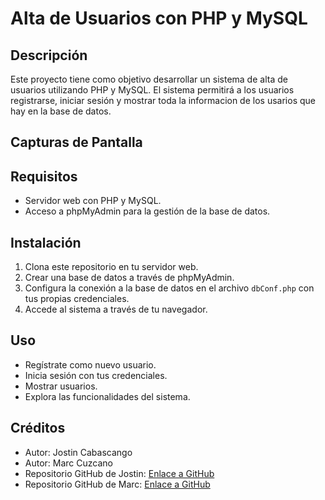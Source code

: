 # Alta de Usuarios con PHP y MySQL

## Descripción

Este proyecto tiene como objetivo desarrollar un sistema de alta de usuarios utilizando PHP y MySQL. El sistema permitirá a los usuarios registrarse, iniciar sesión y mostrar toda la informacion de los usarios que hay en la base de datos.


## Capturas de Pantalla


## Requisitos

- Servidor web con PHP y MySQL.
- Acceso a phpMyAdmin para la gestión de la base de datos.

## Instalación

1. Clona este repositorio en tu servidor web.
2. Crear una base de datos a través de phpMyAdmin.
3. Configura la conexión a la base de datos en el archivo `dbConf.php` con tus propias credenciales.
4. Accede al sistema a través de tu navegador.

## Uso

- Regístrate como nuevo usuario.
- Inicia sesión con tus credenciales.
- Mostrar usuarios.
- Explora las funcionalidades del sistema.

## Créditos

- Autor: Jostin Cabascango
- Autor: Marc Cuzcano
- Repositorio GitHub de Jostin: [Enlace a GitHub](https://github.com/JostinCabascango)
- Repositorio GitHub de Marc: [Enlace a GitHub](https://github.com/markis24)

